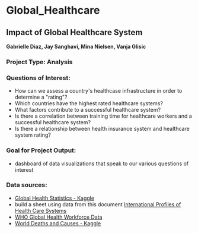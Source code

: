 # Global_Healthcare

## Impact of Global Healthcare System

**Gabrielle Diaz, Jay Sanghavi, Mina Nielsen, Vanja Glisic**

### Project Type: Analysis

### Questions of Interest:

- How can we assess a country's healthcase infrastructure in order to determine a "rating"?
- Which countries have the highest rated healthcare systems?
- What factors contribute to a successful healthcare system?
- Is there a correlation between training time for healthcare workers and a successful healthcare system?
- Is there a relationship between health insurance system and healthcare system rating?

### Goal for Project Output:

- dashboard of data visualizations that speak to our various questions of interest

### Data sources:

- [Global Health Statistics - Kaggle](https://www.kaggle.com/datasets/malaiarasugraj/global-health-statistics)
- build a sheet using data from this document [International Profiles of Health Care Systems](https://www.commonwealthfund.org/sites/default/files/2020-12/International_Profiles_of_Health_Care_Systems_Dec2020.pdf)
- [WHO Global Health Workforce Data](https://www.who.int/data/gho/data/themes/topics/health-workforce)
- [World Deaths and Causes - Kaggle](https://www.kaggle.com/datasets/madhurpant/world-deaths-and-causes-1990-2019)
